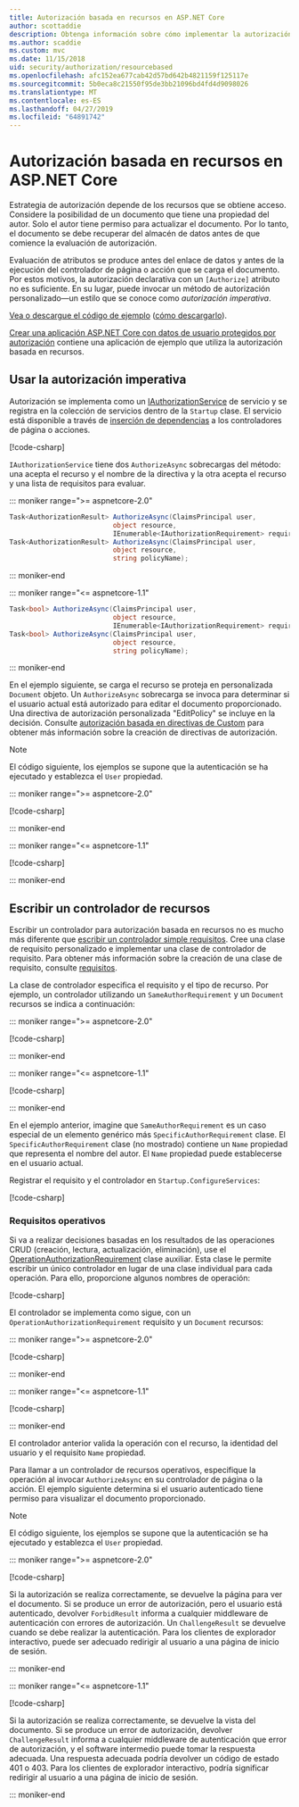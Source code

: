 ```yaml
---
title: Autorización basada en recursos en ASP.NET Core
author: scottaddie
description: Obtenga información sobre cómo implementar la autorización basada en recursos en una aplicación ASP.NET Core cuando un atributo Authorize no es suficiente.
ms.author: scaddie
ms.custom: mvc
ms.date: 11/15/2018
uid: security/authorization/resourcebased
ms.openlocfilehash: afc152ea677cab42d57bd642b4821159f125117e
ms.sourcegitcommit: 5b0eca8c21550f95de3bb21096bd4fd4d9098026
ms.translationtype: MT
ms.contentlocale: es-ES
ms.lasthandoff: 04/27/2019
ms.locfileid: "64891742"
---
```

# <a name="resource-based-authorization-in-aspnet-core"></a>Autorización basada en recursos en ASP.NET Core

Estrategia de autorización depende de los recursos que se obtiene acceso. Considere la posibilidad de un documento que tiene una propiedad del autor. Solo el autor tiene permiso para actualizar el documento. Por lo tanto, el documento se debe recuperar del almacén de datos antes de que comience la evaluación de autorización.

Evaluación de atributos se produce antes del enlace de datos y antes de la ejecución del controlador de página o acción que se carga el documento. Por estos motivos, la autorización declarativa con un `[Authorize]` atributo no es suficiente. En su lugar, puede invocar un método de autorización personalizado&mdash;un estilo que se conoce como *autorización imperativa*.

[Vea o descargue el código de ejemplo](https://github.com/aspnet/AspNetCore.Docs/tree/master/aspnetcore/security/authorization/resourcebased/samples) ([cómo descargarlo](xref:index#how-to-download-a-sample)).

[Crear una aplicación ASP.NET Core con datos de usuario protegidos por autorización](xref:security/authorization/secure-data) contiene una aplicación de ejemplo que utiliza la autorización basada en recursos.

## <a name="use-imperative-authorization"></a>Usar la autorización imperativa

Autorización se implementa como un [IAuthorizationService](/dotnet/api/microsoft.aspnetcore.authorization.iauthorizationservice) de servicio y se registra en la colección de servicios dentro de la `Startup` clase. El servicio está disponible a través de [inserción de dependencias](xref:fundamentals/dependency-injection) a los controladores de página o acciones.

[!code-csharp[](resourcebased/samples/ResourceBasedAuthApp2/Controllers/DocumentController.cs?name=snippet_IAuthServiceDI&highlight=6)]

`IAuthorizationService` tiene dos `AuthorizeAsync` sobrecargas del método: una acepta el recurso y el nombre de la directiva y la otra acepta el recurso y una lista de requisitos para evaluar.

::: moniker range=">= aspnetcore-2.0"

```csharp
Task<AuthorizationResult> AuthorizeAsync(ClaimsPrincipal user,
                          object resource,
                          IEnumerable<IAuthorizationRequirement> requirements);
Task<AuthorizationResult> AuthorizeAsync(ClaimsPrincipal user,
                          object resource,
                          string policyName);
```

::: moniker-end

::: moniker range="<= aspnetcore-1.1"

```csharp
Task<bool> AuthorizeAsync(ClaimsPrincipal user,
                          object resource,
                          IEnumerable<IAuthorizationRequirement> requirements);
Task<bool> AuthorizeAsync(ClaimsPrincipal user,
                          object resource,
                          string policyName);
```

::: moniker-end

<a name="security-authorization-resource-based-imperative"></a>

En el ejemplo siguiente, se carga el recurso se proteja en personalizada `Document` objeto. Un `AuthorizeAsync` sobrecarga se invoca para determinar si el usuario actual está autorizado para editar el documento proporcionado. Una directiva de autorización personalizada "EditPolicy" se incluye en la decisión. Consulte [autorización basada en directivas de Custom](xref:security/authorization/policies) para obtener más información sobre la creación de directivas de autorización.

> [!NOTE]
> El código siguiente, los ejemplos se supone que la autenticación se ha ejecutado y establezca el `User` propiedad.

::: moniker range=">= aspnetcore-2.0"

[!code-csharp[](resourcebased/samples/ResourceBasedAuthApp2/Pages/Document/Edit.cshtml.cs?name=snippet_DocumentEditHandler)]

::: moniker-end

::: moniker range="<= aspnetcore-1.1"

[!code-csharp[](resourcebased/samples/ResourceBasedAuthApp1/Controllers/DocumentController.cs?name=snippet_DocumentEditAction)]

::: moniker-end

## <a name="write-a-resource-based-handler"></a>Escribir un controlador de recursos

Escribir un controlador para autorización basada en recursos no es mucho más diferente que [escribir un controlador simple requisitos](xref:security/authorization/policies#security-authorization-policies-based-authorization-handler). Cree una clase de requisito personalizado e implementar una clase de controlador de requisito. Para obtener más información sobre la creación de una clase de requisito, consulte [requisitos](xref:security/authorization/policies#requirements).

La clase de controlador especifica el requisito y el tipo de recurso. Por ejemplo, un controlador utilizando un `SameAuthorRequirement` y un `Document` recursos se indica a continuación:

::: moniker range=">= aspnetcore-2.0"

[!code-csharp[](resourcebased/samples/ResourceBasedAuthApp2/Services/DocumentAuthorizationHandler.cs?name=snippet_HandlerAndRequirement)]

::: moniker-end

::: moniker range="<= aspnetcore-1.1"

[!code-csharp[](resourcebased/samples/ResourceBasedAuthApp1/Services/DocumentAuthorizationHandler.cs?name=snippet_HandlerAndRequirement)]

::: moniker-end

En el ejemplo anterior, imagine que `SameAuthorRequirement` es un caso especial de un elemento genérico más `SpecificAuthorRequirement` clase. El `SpecificAuthorRequirement` clase (no mostrado) contiene un `Name` propiedad que representa el nombre del autor. El `Name` propiedad puede establecerse en el usuario actual.

Registrar el requisito y el controlador en `Startup.ConfigureServices`:

[!code-csharp[](resourcebased/samples/ResourceBasedAuthApp2/Startup.cs?name=snippet_ConfigureServicesSample&highlight=3-7,9)]

### <a name="operational-requirements"></a>Requisitos operativos

Si va a realizar decisiones basadas en los resultados de las operaciones CRUD (creación, lectura, actualización, eliminación), use el [OperationAuthorizationRequirement](/dotnet/api/microsoft.aspnetcore.authorization.infrastructure.operationauthorizationrequirement) clase auxiliar. Esta clase le permite escribir un único controlador en lugar de una clase individual para cada operación. Para ello, proporcione algunos nombres de operación:

[!code-csharp[](resourcebased/samples/ResourceBasedAuthApp2/Services/DocumentAuthorizationCrudHandler.cs?name=snippet_OperationsClass)]

El controlador se implementa como sigue, con un `OperationAuthorizationRequirement` requisito y un `Document` recursos:

::: moniker range=">= aspnetcore-2.0"

[!code-csharp[](resourcebased/samples/ResourceBasedAuthApp2/Services/DocumentAuthorizationCrudHandler.cs?name=snippet_Handler)]

::: moniker-end

::: moniker range="<= aspnetcore-1.1"

[!code-csharp[](resourcebased/samples/ResourceBasedAuthApp1/Services/DocumentAuthorizationCrudHandler.cs?name=snippet_Handler)]

::: moniker-end

El controlador anterior valida la operación con el recurso, la identidad del usuario y el requisito `Name` propiedad.

Para llamar a un controlador de recursos operativos, especifique la operación al invocar `AuthorizeAsync` en su controlador de página o la acción. El ejemplo siguiente determina si el usuario autenticado tiene permiso para visualizar el documento proporcionado.

> [!NOTE]
> El código siguiente, los ejemplos se supone que la autenticación se ha ejecutado y establezca el `User` propiedad.

::: moniker range=">= aspnetcore-2.0"

[!code-csharp[](resourcebased/samples/ResourceBasedAuthApp2/Pages/Document/View.cshtml.cs?name=snippet_DocumentViewHandler&highlight=10-11)]

Si la autorización se realiza correctamente, se devuelve la página para ver el documento. Si se produce un error de autorización, pero el usuario está autenticado, devolver `ForbidResult` informa a cualquier middleware de autenticación con errores de autorización. Un `ChallengeResult` se devuelve cuando se debe realizar la autenticación. Para los clientes de explorador interactivo, puede ser adecuado redirigir al usuario a una página de inicio de sesión.

::: moniker-end

::: moniker range="<= aspnetcore-1.1"

[!code-csharp[](resourcebased/samples/ResourceBasedAuthApp1/Controllers/DocumentController.cs?name=snippet_DocumentViewAction&highlight=11-12)]

Si la autorización se realiza correctamente, se devuelve la vista del documento. Si se produce un error de autorización, devolver `ChallengeResult` informa a cualquier middleware de autenticación que error de autorización, y el software intermedio puede tomar la respuesta adecuada. Una respuesta adecuada podría devolver un código de estado 401 o 403. Para los clientes de explorador interactivo, podría significar redirigir al usuario a una página de inicio de sesión.

::: moniker-end
